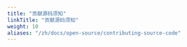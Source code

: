 ```yaml
---
title: "贡献源码须知"
linkTitle: "贡献源码须知"
weight: 10
aliases: "/zh/docs/open-source/contributing-source-code"
---
```


